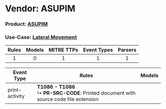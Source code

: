 Vendor: ASUPIM
==============
### Product: [ASUPIM](../ds_asupim_asupim.md)
### Use-Case: [Lateral Movement](../../../../UseCases/uc_lateral_movement.md)

| Rules | Models | MITRE TTPs | Event Types | Parsers |
|:-----:|:------:|:----------:|:-----------:|:-------:|
|   1   |   0    |     1      |      1      |    1    |

| Event Type     | Rules                                                                                           | Models |
| -------------- | ----------------------------------------------------------------------------------------------- | ------ |
| print-activity | <b>T1086 - T1086</b><br> ↳ <b>PR-SRC-CODE</b>: Printed document with source code file extension |        |